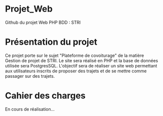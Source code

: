 # Projet_Web
Github du projet Web PHP BDD : STRI

# Présentation du projet

Ce projet porte sur le sujet "Plateforme de covoiturage" de la matière Gestion de projet de STRI.
Le site sera réalisé en PHP et la base de données utilisée sera PostgresSQL.
L'objectif sera de réaliser un site web permettant aux utilisateurs inscrits de proposer des trajets et de se mettre comme passager sur des trajets.


# Cahier des charges

  En cours de réalisation...
  
